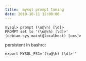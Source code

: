 ```yaml
---
title:  mysql prompt tuning
date: 2010-10-11 12:00:00
---
```

```
mysql> prompt (\u@\h) [\d]>  
PROMPT set to '(\u@\h) [\d]>'  
(debian-sys-maint@localhost) [cms]>
```

persistent in bashrc:
```   
export MYSQL_PS1='(\u@\h) [\d]> '
```
 